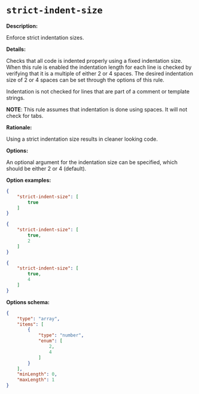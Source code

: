# `strict-indent-size`

**Description:**

Enforce strict indentation sizes.

**Details:**

Checks that all code is indented properly using a fixed indentation size.
When this rule is enabled the indentation length for each line is checked
by verifying that it is a multiple of either 2 or 4 spaces.
The desired indentation size of 2 or 4 spaces can be set through the options of this rule.

Indentation is not checked for lines that are part of a comment or template strings.

**NOTE**: This rule assumes that indentation is done using spaces. It will not check for tabs.

**Rationale:**

Using a strict indentation size results in cleaner looking code.

**Options:**

An optional argument for the indentation size can be specified, which should be either 2 or 4 (default).

**Option examples:**

```json
{
    "strict-indent-size": [
        true
    ]
}
```

```json
{
    "strict-indent-size": [
        true,
        2
    ]
}
```

```json
{
    "strict-indent-size": [
        true,
        4
    ]
}
```

**Options schema:**

```json
{
    "type": "array",
    "items": [
        {
            "type": "number",
            "enum": [
                2,
                4
            ]
        }
    ],
    "minLength": 0,
    "maxLength": 1
}
```
